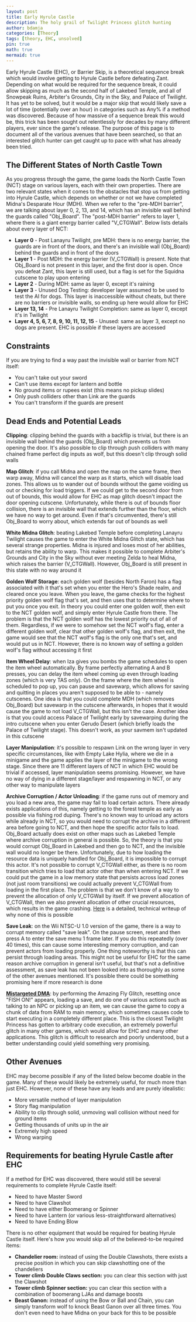 ```yaml
---
layout: post
title: Early Hyrule Castle
description: The holy grail of Twilight Princess glitch hunting
author: bdamja
categories: [Theory]
tags: [theory, EHC, unsolved]
pin: true
math: true
mermaid: true
---
```


Early Hyrule Castle (EHC), or Barrier Skip, is a theoretical sequence break which would involve getting to Hyrule Castle before defeating Zant. Depending on what would be required for the sequence break, it could allow skipping as much as the second half of Lakebed Temple, and all of Snowpeak Ruins, Arbiter's Grounds, City in the Sky, and Palace of Twilight. It has yet to be solved, but it would be a major skip that would likely save a lot of time (potentially over an hour) in categories such as Any% if a method was discovered. Because of how massive of a sequence break this would be, this trick has been sought out relentlessly for decades by many different players, ever since the game's release. The purpose of this page is to document all of the various avenues that have been searched, so that an interested glitch hunter can get caught up to pace with what has already been tried.

## The Different States of North Castle Town

As you progress through the game, the game loads the North Castle Town (NCT) stage on various layers, each with their own properties. There are two relevant states when it comes to the obstacles that stop us from getting into Hyrule Castle, which depends on whether or not we have completed Midna's Desparate Hour (MDH). When we refer to the "pre-MDH barrier", we are talking about layer 0, 2, 13, and 14, which has an invisible wall behind the guards called "Obj_Board". The "post-MDH barrier" refers to layer 1, where there is a giant energy barrier called "V_CTGWall". Below lists details about every layer of NCT:

- **Layer 0** - Post Lanayru Twilight, pre MDH: there is no energy barrier, the guards are in front of the doors, and there's an invisible wall (Obj_Board) behind the guards and in front of the doors
- **Layer 1** - Post MDH: the energy barrier (V_CTGWall) is present. Note that Obj_Board is not present in this layer, and the first door is open. Once you defeat Zant, this layer is still used, but a flag is set for the Squidna cutscene to play upon entering
- **Layer 2** - During MDH: same as layer 0, except it's raining
- **Layer 3** - Unused Dog Testing: developer layer assumed to be used to test the AI for dogs. This layer is inaccessible without cheats, but there are no barriers or invisible walls, so ending up here would allow for EHC
- **Layer 13, 14** - Pre Lanayru Twilight Completion: same as layer 0, except it's in Twilight
- **Layer 4, 5, 6, 7, 8, 9, 10, 11, 12, 15** - Unused: same as layer 3, except no dogs are present. EHC is possible if these layers are accessed

## Constraints

If you are trying to find a way past the invisible wall or barrier from NCT itself:

- You can't take out your sword
- Can't use items except for lantern and bottle
- No ground items or rupees exist (this means no pickup slides)
- Only push colliders other than Link are the guards
- You can't transform if the guards are present

## Dead Ends and Potential Leads

**Clipping**: clipping behind the guards with a backflip is trivial, but there is an invisible wall behind the guards (Obj_Board) which prevents us from opening the door. It's also possible to clip through push colliders with many chained frame perfect dig inputs as wolf, but this doesn't clip through solid walls

**Map Glitch**: if you call Midna and open the map on the same frame, then warp away, Midna will cancel the warp as it starts, which will disable load zones. This allows us to wander out of bounds without the game voiding us out or checking for load triggers. If we could get to the second door from out of bounds, this would allow for EHC as map glitch doesn't impact the door opening cutscene. Unfortunately, while there is out of bounds floor collision, there is an invisible wall that extends further than the floor, which we have no way to get around. Even if that's circumvented, there's still Obj_Board to worry about, which extends far out of bounds as well

**White Midna Glitch**: beating Lakebed Temple before completing Lanayru Twilight causes the game to enter the White Midna Glitch state, which has several strange properties. Midna is injured and loses most of her abilities, but retains the ability to warp. This makes it possible to complete Arbiter's Grounds and City in the Sky without ever meeting Zelda to heal Midna, which raises the barrier (V_CTGWall). However, Obj_Board is still present in this state with no way around it

**Golden Wolf Storage**: each golden wolf (besides North Faron) has a flag associated with it that's set when you enter the Hero's Shade realm, and cleared once you leave. When you leave, the game checks for the highest priority golden wolf flag that's set, and then uses that to determine where to put you once you exit. In theory you could enter one golden wolf, then exit to the NCT golden wolf, and simply enter Hyrule Castle from there. The problem is that the NCT golden wolf has the lowest priority out of all of them. Regardless, if we were to somehow set the NCT wolf's flag, enter a different golden wolf, clear that other golden wolf's flag, and then exit, the game would see that the NCT wolf's flag is the only one that's set, and would put us in NCT. However, there is no known way of setting a golden wolf's flag without accessing it first

**Item Wheel Delay**: when Iza gives you bombs the game schedules to open the item wheel automatically. By frame perfectly alternating A and B presses, you can delay the item wheel coming up even through loading zones (which is very TAS only). On the frame where the item wheel is scheduled to pop up, you can pause and savewarp, which allows for saving and quitting in places you aren't supposed to be able to - namely cutscenes. One idea is that you could complete MDH (which removes Obj_Board) but savewarp in the cutscene afterwards, in hopes that it would cause the game to not load V_CTGWall, but this isn't the case. Another idea is that you could access Palace of Twilight early by savewarping during the intro cutscene when you enter Gerudo Desert (which briefly loads the Palace of Twilight stage). This doesn't work, as your savmem isn't updated in this cutscene

**Layer Manipulation**: it's possible to respawn Link on the wrong layer in very specific circumstances, like with Empty Lake Hylia, where we die in a minigame and the game applies the layer of the minigame to the wrong stage. Since there are 11 different layers of NCT in which EHC would be trivial if accessed, layer manipulation seems promising. However, we have no way of dying in a different stage/layer and respawning in NCT, or any other way to manipulate layers

**Archive Corruption / Actor Unloading**: if the game runs out of memory and you load a new area, the game may fail to load certain actors. There already exists applications of this, namely getting to the forest temple as early as possible via fishing rod duping. There's no known way to unload any actors while already in NCT, so you would need to corrupt the archive in a different area before going to NCT, and then hope the specific actor fails to load. Obj_Board actually does exist on other maps such as Lakebed Temple where archive corruption in general is possible. So, the theory is that you would corrupt Obj_Board in Lakebed and then go to NCT, and the invisible wall would no longer be there. Unfortunately, due to how loading the resource data is uniquely handled for Obj_Board, it is impossible to corrupt this actor. It's not possible to corrupt V_CTGWall either, as there is no room transition which tries to load that actor other than when entering NCT. If we could put the game in a low memory state that persists across load zones (not just room transitions) we could actually prevent V_CTGWall from loading in the first place. The problem is that we don't know of a way to prevent the allocation of only V_CTGWall by itself. If we prevent allocation of V_CTGWall, then we also prevent allocation of other crucial resources, which results in the game crashing. [Here](/posts/cant-unload-barrier) is a detailed, technical writeup of why none of this is possible

**Save Leak**: on the Wii NTSC-U 1.0 version of the game, there is a way to corrupt memory called "save leak". On the pause screen, reset and then press A to enter the save menu 1 frame later. If you do this repeatedly (over 40 times), this can cause some interesting memory corruption, and can prevent actors from loading properly. One thing noteworthy is that this can persist through loading areas. This might not be useful for EHC for the same reason archive corruption in general isn't useful, but that's not a definitive assessment, as save leak has not been looked into as thoroughly as some of the other avenues mentioned. It's possible there could be something promising here if more research is done

**[Mistargeted DMA](/posts/mistargeted-dma)**: by performing the Amazing Fly Glitch, resetting once "FISH ON!" appears, loading a save, and do one of various actions such as talking to an NPC or picking up an item, we can cause the game to copy a chunk of data from RAM to main memory, which sometimes causes code to start executing in a completely different place. This is the closest Twilight Princess has gotten to arbitrary code execution, an extremely powerful glitch in many other games, which would allow for EHC and many other applications. This glitch is difficult to research and poorly understood, but a better understanding could yield something very promising.

## Other Avenues

EHC may become possible if any of the listed below become doable in the game. Many of these
would likely be extremely useful, for much more than just EHC. However, none of these have any
leads and are purely idealistic:

- More versatile method of layer manipulation
- Story flag manipulation
- Ability to clip through solid, unmoving wall collision without need for ground items
- Getting thousands of units up in the air
- Extremely high speed
- Wrong warping

## Requirements for beating Hyrule Castle after EHC

If a method for EHC was discovered, there would still be several requirements to complete Hyrule Castle itself:

- Need to have Master Sword
- Need to have Clawshot
- Need to have either Boomerang or Spinner
- Need to have Lantern (or various less-straightforward alternatives)
- Need to have Ending Blow

There is no other equipment that would be required for beating Hyrule Castle itself. Here's how you would skip all of the believed-to-be required items:

- **Chandelier room:** instead of using the Double Clawshots, there exists a precise position in which you can skip clawshotting one of the chandeliers
- **Tower climb Double Claws section:** you can clear this section with just the Clawshot
- **Tower climb Spinner section:** you can clear this section with a combination of boomerang LJAs and damage boosts
- **Beast Ganon:** instead of using the Bow or Ball and Chain, you can simply transform wolf to knock Beast Ganon over all three times. You don't even need to have Midna on your back for this to be possible
